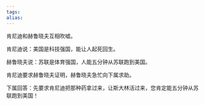 ```yaml
---
tags: 
alias:
---
```


肯尼迪和赫鲁晓夫互相吹嘘。

肯尼迪说：美国是科技强国，能让人起死回生。

赫鲁晓夫说：苏联是体育强国，人能五分钟从苏联跑到美国。

肯尼迪要求赫鲁晓夫证明，赫鲁晓夫急忙向下属求助。

下属回答：先要求肯尼迪把那种药拿过来，让斯大林活过来，您肯定能五分钟从苏联跑到美国！
